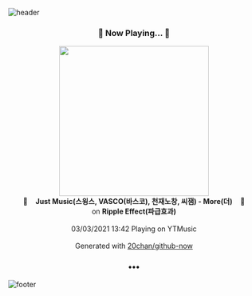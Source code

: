 ![header](https://capsule-render.vercel.app/api?type=wave&height=170&section=header&text=Hi.%20I'm%20SHIFT&fontColor=090707&fontAlignX=45&fontAlignY=65&fontSize=100)

<h3 align="center">🎵 Now Playing... 🎵</h3>
<p align="center">
  <a href="https://music.youtube.com/watch?v=bUBXMaeFBZU">
    <img width="300" src="https://lh3.googleusercontent.com/6WNr3_L-dNiYjNwZuY8fCSwXM7Sglzgy59IKyk9ksrdEeD97cWBqydtdjuNogXffZcjYb1ZQ61JfHXcu">
  </a>
  <br>
  🎵&nbsp&nbsp&nbsp <b>Just Music(스윙스, VASCO(바스코), 천재노창, 씨잼) - More(더)</b> &nbsp&nbsp&nbsp🎵
  <br>
  on <b>Ripple Effect(파급효과)</b>
  
  <br />
  <br />
  03/03/2021 13:42 Playing on YTMusic
  <br />
  <br />
  Generated with <a href="https://github.com/20chan/github-now">20chan/github-now</a>
</p>

<h3 align="center">•••</h3>

![footer](https://capsule-render.vercel.app/api?type=wave&height=150&section=footer)
